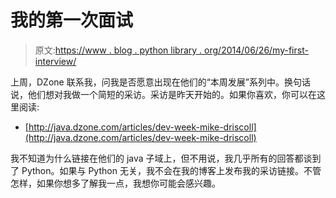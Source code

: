 # 我的第一次面试

> 原文:[https://www . blog . python library . org/2014/06/26/my-first-interview/](https://www.blog.pythonlibrary.org/2014/06/26/my-first-interview/)

上周，DZone 联系我，问我是否愿意出现在他们的“本周发展”系列中。换句话说，他们想对我做一个简短的采访。采访是昨天开始的。如果你喜欢，你可以在这里阅读:

*   [http://java.dzone.com/articles/dev-week-mike-driscoll](http://java.dzone.com/articles/dev-week-mike-driscoll)

我不知道为什么链接在他们的 java 子域上，但不用说，我几乎所有的回答都谈到了 Python。如果与 Python 无关，我不会在我的博客上发布我的采访链接。不管怎样，如果你想多了解我一点，我想你可能会感兴趣。